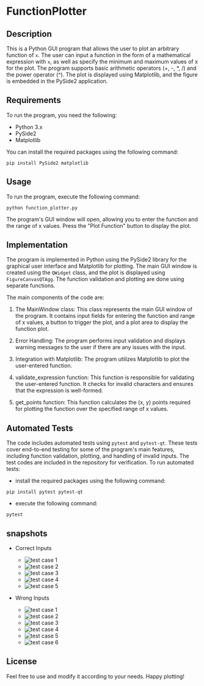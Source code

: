 # FunctionPlotter
## Description
This is a Python GUI program that allows the user to plot an arbitrary function of `x`. The user can input a function in the form of a mathematical expression with `x`, as well as specify the minimum and maximum values of x for the plot. The program supports basic arithmetic operators (+, -, *, /) and the power operator (^). The plot is displayed using Matplotlib, and the figure is embedded in the PySide2 application.

## Requirements
To run the program, you need the following:
- Python 3.x
- PySide2
- Matplotlib

You can install the required packages using the following command:
```
pip install PySide2 matplotlib
```
## Usage
To run the program, execute the following command:
```
python function_plotter.py
```
The program's GUI window will open, allowing you to enter the function and the range of x values. Press the "Plot Function" button to display the plot.
## Implementation
The program is implemented in Python using the PySide2 library for the graphical user interface and Matplotlib for plotting. The main GUI window is created using the `QWidget` class, and the plot is displayed using `FigureCanvasQTAgg`. The function validation and plotting are done using separate functions.

The main components of the code are:

1. The MainWindow class: This class represents the main GUI window of the program. It contains input fields for entering the function and range of x values, a button to trigger the plot, and a plot area to display the function plot.

2. Error Handling: The program performs input validation and displays warning messages to the user if there are any issues with the input.

3. Integration with Matplotlib: The program utilizes Matplotlib to plot the user-entered function.

4. validate_expression function: This function is responsible for validating the user-entered function. It checks for invalid characters and ensures that the expression is well-formed.

5. get_points function: This function calculates the (x, y) points required for plotting the function over the specified range of x values.

## Automated Tests
The code includes automated tests using `pytest` and `pytest-qt`. These tests cover end-to-end testing for some of the program's main features, including function validation, plotting, and handling of invalid inputs. The test codes are included in the repository for verification.
To run automated tests:
- install the required packages using the following command:
```
pip install pytest pytest-qt
```
- execute the following command:
```
pytest
```
## snapshots 
- Correct Inputs
    - ![test case 1](assets/1.png) 
    - ![test case 2](assets/2.png) 
    - ![test case 3](assets/3.png) 
    - ![test case 4](assets/9.png) 
    - ![test case 5](assets/10.png) 

- Wrong Inputs
    - ![test case 1](assets/4.png) 
    - ![test case 2](assets/5.png) 
    - ![test case 3](assets/6.png) 
    - ![test case 4](assets/7.png) 
    - ![test case 5](assets/8.png)
    - ![test case 6](assets/11.png) 

## License
Feel free to use and modify it according to your needs.
Happy plotting!
